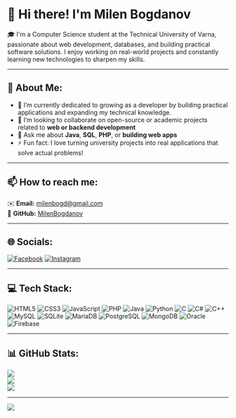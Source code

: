 # 👋 Hi there! I'm Milen Bogdanov

🎓 I'm a Computer Science student at the Technical University of Varna, passionate about web development, databases, and building practical software solutions. I enjoy working on real-world projects and constantly learning new technologies to sharpen my skills.

---

## 💫 About Me:
- 🔭 I’m currently dedicated to growing as a developer by building practical applications and expanding my technical knowledge.
- 👯 I’m looking to collaborate on open-source or academic projects related to **web or backend development**
- 💬 Ask me about **Java**, **SQL**, **PHP**, or **building web apps**
- ⚡ Fun fact: I love turning university projects into real applications that solve actual problems!

---

## 📫 How to reach me:
✉️ **Email:** [milenbogd@gmail.com](mailto:milenbogd@gmail.com)  
🔗 **GitHub:** [MilenBogdanov](https://github.com/MilenBogdanov)

---

## 🌐 Socials:
[![Facebook](https://img.shields.io/badge/Facebook-%231877F2.svg?logo=Facebook&logoColor=white)](https://www.facebook.com/share/16NRTa61As/) 
[![Instagram](https://img.shields.io/badge/Instagram-%23E4405F.svg?logo=Instagram&logoColor=white)](https://www.instagram.com/milenb_)

---

## 💻 Tech Stack:
![HTML5](https://img.shields.io/badge/html5-%23E34F26.svg?style=flat&logo=html5&logoColor=white)
![CSS3](https://img.shields.io/badge/css3-%231572B6.svg?style=flat&logo=css3&logoColor=white)
![JavaScript](https://img.shields.io/badge/javascript-%23323330.svg?style=flat&logo=javascript&logoColor=%23F7DF1E)
![PHP](https://img.shields.io/badge/php-%23777BB4.svg?style=flat&logo=php&logoColor=white)
![Java](https://img.shields.io/badge/java-%23ED8B00.svg?style=flat&logo=java&logoColor=white)
![Python](https://img.shields.io/badge/python-3670A0?style=flat&logo=python&logoColor=ffdd54)
![C](https://img.shields.io/badge/c-%2300599C.svg?style=flat&logo=c&logoColor=white)
![C#](https://img.shields.io/badge/c%23-%23239120.svg?style=flat&logo=csharp&logoColor=white)
![C++](https://img.shields.io/badge/c++-%2300599C.svg?style=flat&logo=c%2B%2B&logoColor=white)
![MySQL](https://img.shields.io/badge/mysql-4479A1.svg?style=flat&logo=mysql&logoColor=white)
![SQLite](https://img.shields.io/badge/sqlite-%2307405e.svg?style=flat&logo=sqlite&logoColor=white)
![MariaDB](https://img.shields.io/badge/MariaDB-003545?style=flat&logo=mariadb&logoColor=white)
![PostgreSQL](https://img.shields.io/badge/postgres-%23316192.svg?style=flat&logo=postgresql&logoColor=white)
![MongoDB](https://img.shields.io/badge/MongoDB-%234ea94b.svg?style=flat&logo=mongodb&logoColor=white)
![Oracle](https://img.shields.io/badge/Oracle-F80000?style=flat&logo=oracle&logoColor=white)
![Firebase](https://img.shields.io/badge/firebase-a08021?style=flat&logo=firebase&logoColor=ffcd34)

---

## 📊 GitHub Stats:
![](https://github-readme-stats.vercel.app/api?username=MilenBogdanov&theme=merko&hide_border=false&include_all_commits=false&count_private=false)<br/>
![](https://nirzak-streak-stats.vercel.app/?user=MilenBogdanov&theme=merko&hide_border=false)<br/>
![](https://github-readme-stats.vercel.app/api/top-langs/?username=MilenBogdanov&theme=merko&hide_border=false&include_all_commits=false&count_private=false&layout=compact)

---

[![](https://visitcount.itsvg.in/api?id=MilenBogdanov&icon=0&color=0)](https://visitcount.itsvg.in)

<!-- Proudly customized by Milen with 💻 -->
